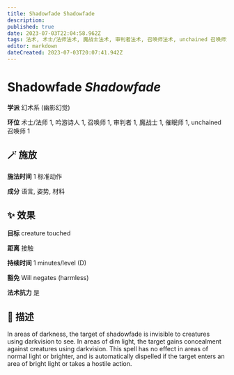 ```yaml
---
title: Shadowfade Shadowfade
description: 
published: true
date: 2023-07-03T22:04:58.962Z
tags: 法术, 术士/法师法术, 魔战士法术, 审判者法术, 召唤师法术, unchained 召唤师法术, 1环法术, 吟游诗人法术, 催眠师法术, 幻术系, 幽影幻觉
editor: markdown
dateCreated: 2023-07-03T20:07:41.942Z
---
```


# **Shadowfade** *Shadowfade*

**学派** 幻术系 (幽影幻觉) 

**环位** 术士/法师 1, 吟游诗人 1, 召唤师 1, 审判者 1, 魔战士 1, 催眠师 1, unchained 召唤师 1

## 🪄 施放

**施法时间** 1 标准动作

**成分** 语言, 姿势, 材料

## ✨ 效果 

**目标** creature touched 

**距离** 接触  

**持续时间** 1 minutes/level (D) 

**豁免** Will negates (harmless)

**法术抗力** 是

## 📖 描述

In areas of darkness, the target of shadowfade is invisible to creatures using darkvision to see. In areas of dim light, the target gains concealment against creatures using darkvision. This spell has no effect in areas of normal light or brighter, and is automatically dispelled if the target enters an area of bright light or takes a hostile action.
    